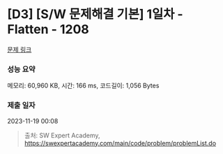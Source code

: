 # [D3] [S/W 문제해결 기본] 1일차 - Flatten - 1208 

[문제 링크](https://swexpertacademy.com/main/code/problem/problemDetail.do?contestProbId=AV139KOaABgCFAYh) 

### 성능 요약

메모리: 60,960 KB, 시간: 166 ms, 코드길이: 1,056 Bytes

### 제출 일자

2023-11-19 00:08



> 출처: SW Expert Academy, https://swexpertacademy.com/main/code/problem/problemList.do